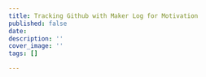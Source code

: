 ```yaml
---
title: Tracking Github with Maker Log for Motivation
published: false
date: 
description: ''
cover_image: ''
tags: []

---
```

